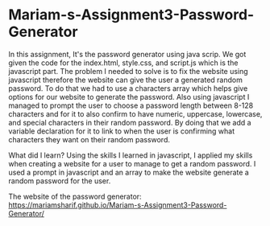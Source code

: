 # Mariam-s-Assignment3-Password-Generator

In this assignment, It's the password generator using java scrip. We got given the code for the index.html, style.css, and script.js which is the javascript part. The problem I needed to solve is to fix the website using javascript therefore the website can give the user a generated random password. To do that we had to use a characters array which helps give options for our website to generate the password. Also using javascript I managed to prompt the user to choose a password length between 8-128 characters and for it to also confirm to have numeric, uppercase, lowercase, and special characters in their random password. By doing that we add a variable declaration for it to link to when the user is confirming what characters they want on their random password. 

What did I learn? 
Using the skills I learned in javascript, I applied my skills when creating a website for a user to manage to get a random password. I used a prompt in javascript and an array to make the website generate a random password for the user.

The website of the password generator:
https://mariamsharif.github.io/Mariam-s-Assignment3-Password-Generator/
